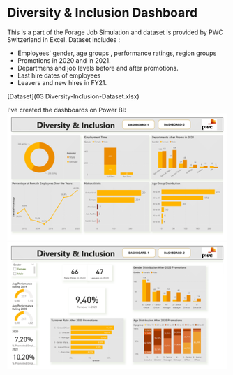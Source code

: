 # Diversity & Inclusion Dashboard

This is a part of the Forage Job Simulation and dataset is provided by PWC Switzerland in Excel. 
Dataset includes : 
- Employees' gender, age groups , performance ratings, region groups
- Promotions in 2020 and in 2021.
- Departmens and job levels before and after promotions.
- Last hire dates of employees
- Leavers and new hires in FY21.

 [Dataset](03 Diversity-Inclusion-Dataset.xlsx)


I've created the dashboards on Power BI: 
![View png](./diversity&inclusion-1.png)
![View png](./diversity&inclusion-2.png)
  
